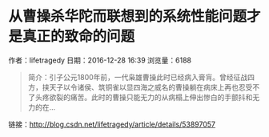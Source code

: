 # 从曹操杀华陀而联想到的系统性能问题才是真正的致命的问题
作者：lifetragedy
日期：2016-12-28 16:39
浏览量：6188
> 简介：引子公元1800年前，一代枭雄曹操此时已经病入膏肓。曾经征战四方，挟天子以令诸侯、筑铜雀以显四海之威名的曹操躺在病床上再也忍受不了头疼欲裂的痛苦。此时的曹操只能无力的从病榻上伸出惨白的手颤抖和无力的在...

 链接：http://blog.csdn.net/lifetragedy/article/details/53897057
